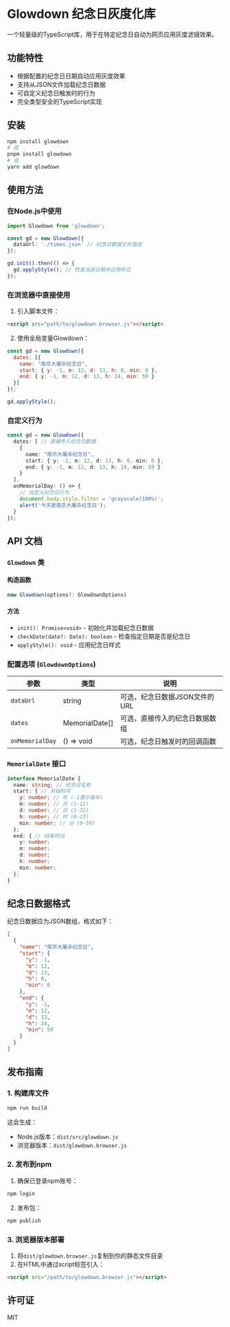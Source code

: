 # Glowdown 纪念日灰度化库

一个轻量级的TypeScript库，用于在特定纪念日自动为网页应用灰度滤镜效果。

## 功能特性

- 根据配置的纪念日日期自动应用灰度效果
- 支持从JSON文件加载纪念日数据
- 可自定义纪念日触发时的行为
- 完全类型安全的TypeScript实现

## 安装

```bash
npm install glowdown
# 或
pnpm install glowdown
# 或
yarn add glowdown
```

## 使用方法

### 在Node.js中使用

```typescript
import Glowdown from 'glowdown';

const gd = new Glowdown({ 
  dataUrl: './times.json' // 纪念日数据文件路径
});

gd.init().then(() => {
  gd.applyStyle(); // 检查当前日期并应用样式
});
```

### 在浏览器中直接使用

1. 引入脚本文件：
```html
<script src="path/to/glowdown.browser.js"></script>
```

2. 使用全局变量Glowdown：
```javascript
const gd = new Glowdown({
  dates: [{
    name: "南京大屠杀纪念日",
    start: { y: -1, m: 12, d: 13, h: 0, min: 0 },
    end: { y: -1, m: 12, d: 13, h: 24, min: 59 }
  }]
});

gd.applyStyle();
```

### 自定义行为

```typescript
const gd = new Glowdown({
  dates: [ // 直接传入纪念日数据
    {
      name: "南京大屠杀纪念日",
      start: { y: -1, m: 12, d: 13, h: 0, min: 0 },
      end: { y: -1, m: 12, d: 13, h: 24, min: 59 }
    }
  ],
  onMemorialDay: () => {
    // 自定义纪念日行为
    document.body.style.filter = 'grayscale(100%)';
    alert('今天是南京大屠杀纪念日');
  }
});
```

## API 文档

### `Glowdown` 类

#### 构造函数
```typescript
new Glowdown(options?: GlowdownOptions)
```

#### 方法
- `init(): Promise<void>` - 初始化并加载纪念日数据
- `checkDate(date?: Date): boolean` - 检查指定日期是否是纪念日
- `applyStyle(): void` - 应用纪念日样式

### 配置选项 (`GlowdownOptions`)

| 参数 | 类型 | 说明 |
|------|------|------|
| `dataUrl` | string | 可选，纪念日数据JSON文件的URL |
| `dates` | MemorialDate[] | 可选，直接传入的纪念日数据数组 |
| `onMemorialDay` | () => void | 可选，纪念日触发时的回调函数 |

### `MemorialDate` 接口

```typescript
interface MemorialDate {
  name: string; // 纪念日名称
  start: { // 开始时间
    y: number; // 年 (-1表示每年)
    m: number; // 月 (1-12)
    d: number; // 日 (1-31)
    h: number; // 时 (0-23)
    min: number; // 分 (0-59)
  };
  end: { // 结束时间
    y: number;
    m: number;
    d: number;
    h: number;
    min: number;
  };
}
```

## 纪念日数据格式

纪念日数据应为JSON数组，格式如下：

```json
[
  {
    "name": "南京大屠杀纪念日",
    "start": {
      "y": -1,
      "m": 12,
      "d": 13,
      "h": 0,
      "min": 0
    },
    "end": {
      "y": -1,
      "m": 12,
      "d": 13,
      "h": 24,
      "min": 59
    }
  }
]
```

## 发布指南

### 1. 构建库文件

```bash
npm run build
```

这会生成：
- Node.js版本：`dist/src/glowdown.js`
- 浏览器版本：`dist/glowdown.browser.js`

### 2. 发布到npm

1. 确保已登录npm账号：
```bash
npm login
```

2. 发布包：
```bash
npm publish
```

### 3. 浏览器版本部署

1. 将`dist/glowdown.browser.js`复制到你的静态文件目录
2. 在HTML中通过script标签引入：
```html
<script src="/path/to/glowdown.browser.js"></script>
```

## 许可证

MIT
